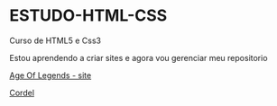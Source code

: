 # ESTUDO-HTML-CSS
 Curso de HTML5 e Css3

 Estou aprendendo a criar sites e agora vou gerenciar meu repositorio

 <a href="https://gabryell568.github.io/Projeto-RPG/" target="_blank" rel="next">Age Of Legends - site</a>

 <a href="https://gabryell568.github.io/Projeto-Cordel/">Cordel</a>
